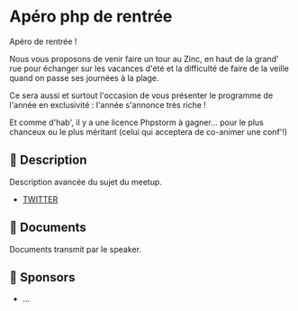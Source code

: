 # Apéro php de rentrée

Apéro de rentrée !

Nous vous proposons de venir faire un tour au Zinc, en haut de la grand' rue pour échanger sur les vacances d'été et la difficulté de faire de la veille quand on passe ses journées à la plage.

Ce sera aussi et surtout l'occasion de vous présenter le programme de l'année en exclusivité : l'année s'annonce très riche !

Et comme d'hab', il y a une licence Phpstorm à gagner... pour le plus chanceux ou le plus méritant (celui qui acceptera de co-animer une conf'!)

## 📜 Description

Description avancée du sujet du meetup.

- [TWITTER](https://twitter.com/speaker_username)

## 📂 Documents

Documents transmit par le speaker.

## 💖 Sponsors

- ...